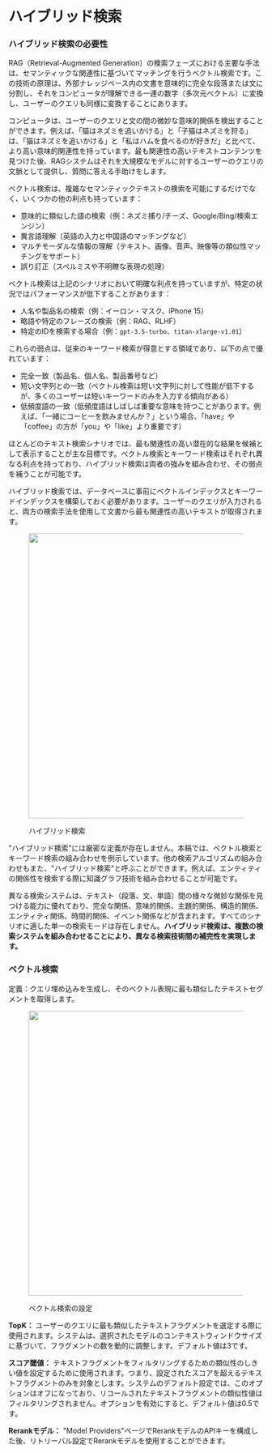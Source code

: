 # ハイブリッド検索

### ハイブリッド検索の必要性

RAG（Retrieval-Augmented Generation）の検索フェーズにおける主要な手法は、セマンティックな関連性に基づいてマッチングを行うベクトル検索です。この技術の原理は、外部ナレッジベース内の文書を意味的に完全な段落または文に分割し、それをコンピュータが理解できる一連の数字（多次元ベクトル）に変換し、ユーザーのクエリも同様に変換することにあります。

コンピュータは、ユーザーのクエリと文の間の微妙な意味的関係を検出することができます。例えば、「猫はネズミを追いかける」と「子猫はネズミを狩る」は、「猫はネズミを追いかける」と「私はハムを食べるのが好きだ」と比べて、より高い意味的関連性を持っています。最も関連性の高いテキストコンテンツを見つけた後、RAGシステムはそれを大規模なモデルに対するユーザーのクエリの文脈として提供し、質問に答える手助けをします。

ベクトル検索は、複雑なセマンティックテキストの検索を可能にするだけでなく、いくつかの他の利点も持っています：

* 意味的に類似した語の検索（例：ネズミ捕り/チーズ、Google/Bing/検索エンジン）
* 異言語理解（英語の入力と中国語のマッチングなど）
* マルチモーダルな情報の理解（テキスト、画像、音声、映像等の類似性マッチングをサポート）
* 誤り訂正（スペルミスや不明瞭な表現の処理）

ベクトル検索は上記のシナリオにおいて明確な利点を持っていますが、特定の状況ではパフォーマンスが低下することがあります：

* 人名や製品名の検索（例：イーロン・マスク、iPhone 15）
* 略語や特定のフレーズの検索（例：RAG、RLHF）
* 特定のIDを検索する場合（例：`gpt-3.5-turbo`、`titan-xlarge-v1.01`）

これらの弱点は、従来のキーワード検索が得意とする領域であり、以下の点で優れています：

* 完全一致（製品名、個人名、製品番号など）
* 短い文字列との一致（ベクトル検索は短い文字列に対して性能が低下するが、多くのユーザーは短いキーワードのみを入力する傾向がある）
* 低頻度語の一致（低頻度語はしばしば重要な意味を持つことがあります。例えば、「一緒にコーヒーを飲みませんか？」という場合、「have」や「coffee」の方が「you」や「like」より重要です）

ほとんどのテキスト検索シナリオでは、最も関連性の高い潜在的な結果を候補として表示することが主な目標です。ベクトル検索とキーワード検索はそれぞれ異なる利点を持っており、ハイブリッド検索は両者の強みを組み合わせ、その弱点を補うことが可能です。

ハイブリッド検索では、データベースに事前にベクトルインデックスとキーワードインデックスを構築しておく必要があります。ユーザーのクエリが入力されると、両方の検索手法を使用して文書から最も関連性の高いテキストが取得されます。

<figure><img src="../../../.gitbook/assets/image (127).png" alt="" width="563"><figcaption><p>ハイブリッド検索</p></figcaption></figure>

"ハイブリッド検索"には厳密な定義が存在しません。本稿では、ベクトル検索とキーワード検索の組み合わせを例示しています。他の検索アルゴリズムの組み合わせもまた、"ハイブリッド検索"と呼ぶことができます。例えば、エンティティの関係性を検索する際に知識グラフ技術を組み合わせることが可能です。

異なる検索システムは、テキスト（段落、文、単語）間の様々な微妙な関係を見つける能力に優れており、完全な関係、意味的関係、主題的関係、構造的関係、エンティティ関係、時間的関係、イベント関係などが含まれます。すべてのシナリオに適した単一の検索モードは存在しません。**ハイブリッド検索は、複数の検索システムを組み合わせることにより、異なる検索技術間の補完性を実現します。**

### ベクトル検索

定義：クエリ埋め込みを生成し、そのベクトル表現に最も類似したテキストセグメントを取得します。

<figure><img src="../../../.gitbook/assets/image (116).png" alt="" width="563"><figcaption><p>ベクトル検索の設定</p></figcaption></figure>

**TopK：** ユーザーのクエリに最も類似したテキストフラグメントを選定する際に使用されます。システムは、選択されたモデルのコンテキストウィンドウサイズに基づいて、フラグメントの数を動的に調整します。デフォルト値は3です。

**スコア閾値：** テキストフラグメントをフィルタリングするための類似性のしきい値を設定するために使用されます。つまり、設定されたスコアを超えるテキストフラグメントのみを対象とします。システムのデフォルト設定では、このオプションはオフになっており、リコールされたテキストフラグメントの類似性値はフィルタリングされません。オプションを有効にすると、デフォルト値は0.5です。

**Rerankモデル：** "Model Providers"ページでRerankモデルのAPIキーを構成した後、リトリーバル設定でRerankモデルを使用することができます。
